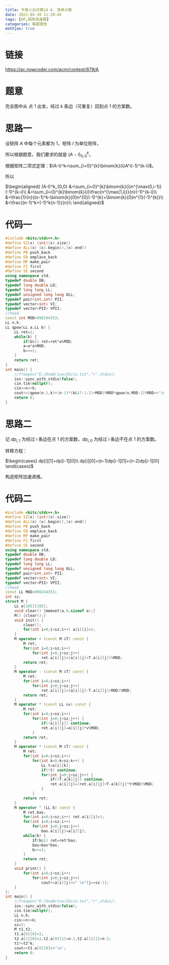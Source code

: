 ```yaml
---
title: 牛客小白月赛14 A. 简单计数
date: 2021-04-30 11:39:45
tags: [DP,矩阵快速幂]
categories: 解题报告
mathjax: true
---
```


# 链接

<https://ac.nowcoder.com/acm/contest/879/A>

# 题意

完全图中从 点 $1$ 出发，经过 $k$ 条边（可重复）回到点 $1$ 的方案数。

<!--more-->

# 思路一

设矩阵 $A$ 中每个元素都为 $1$，矩阵 $I$ 为单位矩阵，

所以根据题意，我们要求的就是 $(A-I)^k_{0,0}$。

根据矩阵二项式定理：$(A-I)^k=\sum_{i=0}^{k}\binom{k}{i}A^i(-1)^{k-i}$。

所以

$\begin{aligned}
(A-I)^k_{0,0} &=\sum_{i=0}^{k}\binom{k}{i}n^{\max(0,i-1)}(-1)^{k-i}\\
&=\sum_{i=0}^{k}\binom{k}{i}\frac{n^{\max(1,i)}}{n}(-1)^{k-i}\\
&=\frac{1}{n}((n-1)^k-\binom{k}{0}n^{0}(-1)^{k}+\binom{k}{0}n^{1}(-1)^{k})\\
&=\frac{(n-1)^k+(-1)^k(n-1)}{n}\\
\end{aligned}$

# 代码一

```cpp
#include <bits/stdc++.h>
#define SZ(x) (int)(x).size()
#define ALL(x) (x).begin(),(x).end()
#define PB push_back
#define EB emplace_back
#define MP make_pair
#define FI first
#define SE second
using namespace std;
typedef double DB;
typedef long double LD;
typedef long long LL;
typedef unsigned long long ULL;
typedef pair<int,int> PII;
typedef vector<int> VI;
typedef vector<PII> VPII;
//head
const int MOD=998244353;
LL n,k;
LL qpow(LL a,LL b) {
    LL ret=1;
    while(b) {
        if(b&1) ret=ret*a%MOD;
        a=a*a%MOD;
        b>>=1;
    }
    return ret;
}
int main() {
    //freopen("E:/OneDrive/IO/in.txt","r",stdin);
    ios::sync_with_stdio(false);
    cin.tie(nullptr);
    cin>>n>>k;
    cout<<(qpow(n-1,k)+(n-1)*(k&1?-1:1)+MOD)%MOD*qpow(n,MOD-2)%MOD<<'\n';
    return 0;
}
```

# 思路二

记 $dp_{i,1}$ 为经过 $i$ 条边在点 $1$ 的方案数，$dp_{i,0}$ 为经过 $i$ 条边不在点 $1$ 的方案数。

转移方程：

$\begin{cases}
dp[i][1]=dp[i-1][0]\\
dp[i][0]=(n-1)dp[i-1][1]+(n-2)dp[i-1][0]
\end{cases}$

构造矩阵加速递推。

# 代码二

```cpp
#include <bits/stdc++.h>
#define SZ(x) (int)(x).size()
#define ALL(x) (x).begin(),(x).end()
#define PB push_back
#define EB emplace_back
#define MP make_pair
#define FI first
#define SE second
using namespace std;
typedef double DB;
typedef long double LD;
typedef long long LL;
typedef unsigned long long ULL;
typedef pair<int,int> PII;
typedef vector<int> VI;
typedef vector<PII> VPII;
//head
const LL MOD=998244353;
int sz;
struct M {
    LL a[105][105];
    void clear() {memset(a,0,sizeof a);}
    M() {clear();}
    void init() {
        clear();
        for(int i=0;i<sz;i++) a[i][i]=1;
    }
    M operator + (const M &T) const {
        M ret;
        for(int i=0;i<sz;i++)
            for(int j=0;j<sz;j++)
                ret.a[i][j]=(a[i][j]+T.a[i][j])%MOD;
        return ret;
    }
    M operator - (const M &T) const {
        M ret;
        for(int i=0;i<sz;i++)
            for(int j=0;j<sz;j++)
                ret.a[i][j]=(a[i][j]-T.a[i][j]+MOD)%MOD;
        return ret;
    }
    M operator * (const LL &v) const {
        M ret;
        for(int i=0;i<sz;i++)
            for(int j=0;j<sz;j++) {
                if(!a[i][j]) continue;
                ret.a[i][j]=a[i][j]*v%MOD;
            }
        return ret;
    }
    M operator * (const M &T) const {
        M ret;
        for(int i=0;i<sz;i++)
            for(int k=0;k<sz;k++) {
                LL t=a[i][k];
                if(!t) continue;
                for(int j=0;j<sz;j++) {
                    if(!T.a[k][j]) continue;
                    ret.a[i][j]=(ret.a[i][j]+T.a[k][j]*t%MOD)%MOD;
                }
            }
        return ret;
    }
    M operator ^ (LL b) const {
        M ret,bas;
        for(int i=0;i<sz;i++) ret.a[i][i]=1;
        for(int i=0;i<sz;i++)
            for(int j=0;j<sz;j++)
                bas.a[i][j]=a[i][j];
        while(b) {
            if(b&1) ret=ret*bas;
            bas=bas*bas;
            b>>=1;
        }
        return ret;
    }
    void print() {
        for(int i=0;i<sz;i++)
            for(int j=0;j<sz;j++)
                cout<<a[i][j]<<" \n"[j==sz-1];
    }
};
int main() {
    //freopen("E:/OneDrive/IO/in.txt","r",stdin);
    ios::sync_with_stdio(false);
    cin.tie(nullptr);
    LL n,k;
    cin>>n>>k;
    sz=2;
    M t1,t2;
    t1.a[0][0]=1;
    t2.a[1][0]=1,t2.a[0][1]=n-1,t2.a[1][1]=n-2;
    t1*=t2^k;
    cout<<t1.a[0][0]<<'\n';
    return 0;
}
```